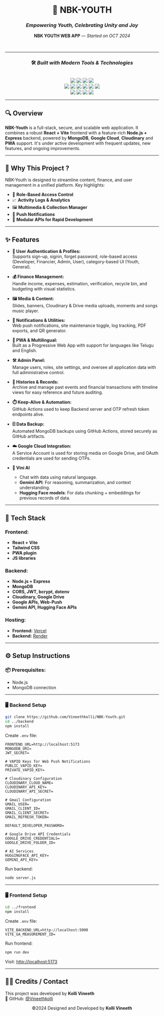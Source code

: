 <div align="center">

# 🌟 **NBK-YOUTH**  
### *Empowering Youth, Celebrating Unity and Joy*

**NBK YOUTH WEB APP** — *Started on OCT 2024*

<br/>
</div>

---

<div align="center">

### 🛠️ *Built with Modern Tools & Technologies*

<br/>

<!-- Row 1 -->
<img src="https://img.shields.io/badge/React-20232A?style=for-the-badge&logo=react&logoColor=61DAFB" />
<img src="https://img.shields.io/badge/Express-black?style=for-the-badge&logo=express" />
<img src="https://img.shields.io/badge/npm-CB3837?style=for-the-badge&logo=npm&logoColor=white" />
<img src="https://img.shields.io/badge/MongoDB-47A248?style=for-the-badge&logo=mongodb&logoColor=white" />

<!-- Row 2 -->
<br/>
<img src="https://img.shields.io/badge/Vite-646CFF?style=for-the-badge&logo=vite&logoColor=white" />
<img src="https://img.shields.io/badge/Tailwind_CSS-06B6D4?style=for-the-badge&logo=tailwindcss&logoColor=white" />
<img src="https://img.shields.io/badge/JavaScript-F7DF1E?style=for-the-badge&logo=javascript&logoColor=black" />
<img src="https://img.shields.io/badge/Cloudinary-3448C5?style=for-the-badge&logo=cloudinary&logoColor=white" />
<img src="https://img.shields.io/badge/Google_Cloud-4285F4?style=for-the-badge&logo=googlecloud&logoColor=white" />
<img src="https://img.shields.io/badge/Axios-5A29E4?style=for-the-badge&logo=postman&logoColor=white" />

<!-- Row 3 -->
<br/>
<img src="https://img.shields.io/badge/Vini_AI-purple?style=for-the-badge&logo=ai" />
<img src="https://img.shields.io/badge/Gemini_API-4285F4?style=for-the-badge&logo=api&logoColor=white" />
<img src="https://img.shields.io/badge/HuggingFace-yellow?style=for-the-badge&logo=huggingface&logoColor=black" />
<img src="https://img.shields.io/badge/GitHub_Actions-2088FF?style=for-the-badge&logo=githubactions&logoColor=white" />

</div>

---

## 🔍 Overview

**NBK-Youth** is a full-stack, secure, and scalable web application. It combines a robust **React + Vite** frontend with a feature-rich **Node.js + Express** backend, powered by **MongoDB**, **Google Cloud**, **Cloudinary**  and **PWA** support. It's under active development with frequent updates, new features, and ongoing improvements.

---

## 📌 Why This Project ?

NBK-Youth is designed to streamline content, finance, and user management in a unified platform. Key highlights:

- 🔐 **Role-Based Access Control**
- 📈 **Activity Logs & Analytics**
- 🖼️ **Multimedia & Collection Manager**
- 🔔 **Push Notifications**
- 🧩 **Modular APIs for Rapid Development**

---

## ✨ Features

- **👤 User Authentication & Profiles:**  
  Supports sign-up, signin, forget password, role-based access (Developer, Financier, Admin, User),  category-based UI (Youth, General).

- **💰 Finance Management:**  
  Handle income, expenses, estimation, verification, recycle bin, and budgeting with visual statistics.

- **🖼️ Media & Content:**  
  Slides, banners, Cloudinary & Drive media uploads, moments and songs music player.

- **🔔 Notifications & Utilities:**  
  Web push notifications, site maintenance toggle, log tracking, PDF exports, and QR generator.

- **🧩 PWA & Multilingual:**  
  Built as a Progressive Web App with support for languages like Telugu and English.

- **🛠️ Admin Panel:**  
  Manage users, roles, site settings, and oversee all application data with full administrative control.

 - **📜 Histories & Records:**  
   Archive and manage past events and financial transactions with timeline views for easy reference and future auditing.

- **⏱️ Keep-Alive & Automation:**  
   GitHub Actions used to keep Backend server and OTP refresh token endpoints alive. 

- **🗄️ Data Backup:**  
   Automated MongoDB backups using GitHub Actions, stored securely as GitHub artifacts.

- **☁️ Google Cloud Integration:**  
   A Service Account is used for storing media on Google Drive, and OAuth credentials are used for sending OTPs.  

- **🤖 Vini AI**  
  - Chat with data using natural language.  
  - **Gemini API**: For reasoning, summarization, and context understanding.  
  - **Hugging Face models**: For data chunking + embeddings for previous records of data.  
  
---

## 🧱 Tech Stack

### Frontend:
- **React + Vite**
- **Tailwind CSS**
- **PWA plugin**
- **JS libraries**

### Backend:
- **Node.js + Express**
- **MongoDB**
- **CORS, JWT, bcrypt, dotenv**
- **Cloudinary, Google Drive**
- **Google APIs, Web-Push**
- **Gemini API, Hugging Face APIs**

### Hosting:
- **Frontend:** [Vercel](https://vercel.com/)
- **Backend:** [Render](https://render.com/)

---

## ⚙️ Setup Instructions

### 📦 Prerequisites:
- Node.js
- MongoDB connection

---

### 🖥️ Backend Setup

```bash
git clone https://github.com/Vineethkolli/NBK-Youth.git
cd ../backend
npm install
```

Create `.env` file:

```
FRONTEND_URL=http://localhost:5173
MONGODB_URI=
JWT_SECRET=

# VAPID Keys for Web Push Notifications
PUBLIC_VAPID_KEY=
PRIVATE_VAPID_KEY=

# Cloudinary Configuration
CLOUDINARY_CLOUD_NAME=
CLOUDINARY_API_KEY=
CLOUDINARY_API_SECRET=

# Gmail Configuration
GMAIL_USER=
GMAIL_CLIENT_ID=
GMAIL_CLIENT_SECRET=
GMAIL_REFRESH_TOKEN=

DEFAULT_DEVELOPER_PASSWORD=

# Google Drive API Credentials
GOOGLE_DRIVE_CREDENTIALS=
GOOGLE_DRIVE_FOLDER_ID=

# AI Services
HUGGINGFACE_API_KEY=
GEMINI_API_KEY=
```

Run backend:

```bash
node server.js
```

---

### 🖥️ Frontend Setup

```bash
cd ../frontend
npm install
```

Create `.env` file:

```
VITE_BACKEND_URL=http://localhost:5000
VITE_GA_MEASUREMENT_ID=
```

Run frontend:

```bash
npm run dev
```

Visit: [http://localhost:5173](http://localhost:5173)

---

## 🙋‍♂️ Credits / Contact

This project was developed by **Kolli Vineeth**  
🔗 GitHub: [@Vineethkolli](https://github.com/Vineethkolli)


<div align="center"> ©2024 Designed and Developed by <strong>Kolli Vineeth</strong> </div>
